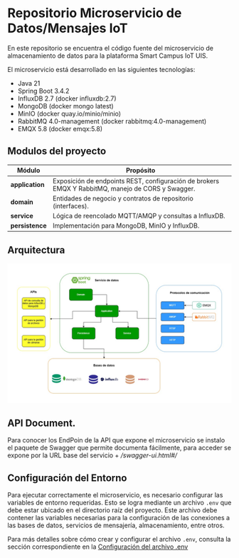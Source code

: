 
# Repositorio Microservicio de Datos/Mensajes IoT

En este repositorio se encuentra el código fuente del microservicio de almacenamiento de datos para la plataforma Smart Campus IoT UIS.

El microservicio está desarrollado en las siguientes tecnologías:

- Java 21
- Spring Boot 3.4.2
- InfluxDB 2.7 (docker influxdb:2.7)
- MongoDB (docker mongo latest)
- MinIO (docker quay.io/minio/minio)
- RabbitMQ 4.0-management (docker rabbitmq:4.0-management)
- EMQX 5.8 (docker emqx:5.8)

## Modulos del proyecto

| Módulo         | Propósito                                                                                         |
| -------------- |---------------------------------------------------------------------------------------------------|
| **application** | Exposición de endpoints REST, configuración de brokers EMQX Y RabbitMQ, manejo de CORS y Swagger. |
| **domain**      | Entidades de negocio y contratos de repositorio (interfaces).                                     |
| **service**     | Lógica de reencolado MQTT/AMQP y consultas a InfluxDB.                                            |
| **persistence** | Implementación para MongoDB, MinIO y InfluxDB.                                                    |

## Arquitectura 

![Diagrama de Arquitectura Onion](docs/images/Arquitectura_modulo_datos.jpg)

## API Document.

Para conocer los EndPoin de la API que expone el microservicio se instalo el paquete de Swagger que permite documenta fácilmente, para acceder se expone por la URL base del servicio + */swagger-ui.html#/*

## Configuración del Entorno

Para ejecutar correctamente el microservicio, es necesario configurar las variables de entorno requeridas. Esto se logra mediante un archivo `.env` que debe estar ubicado en el directorio raíz del proyecto. Este archivo debe contener las variables necesarias para la configuración de las conexiones a las bases de datos, servicios de mensajería, almacenamiento, entre otros.

Para más detalles sobre cómo crear y configurar el archivo `.env`, consulta la sección correspondiente en la [Configuración del archivo .env](https://github.com/JulianCastillo14/data_microservice/wiki/Configuraci%C3%B3n-del-archivo-.env)
